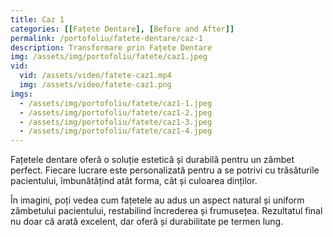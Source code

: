 ```yaml
---
title: Caz 1
categories: [[Fațete Dentare], [Before and After]]
permalink: /portofoliu/fatete-dentare/caz-1
description: Transformare prin Fațete Dentare 
img: /assets/img/portofoliu/fatete/caz1.jpeg
vid:
  vid: /assets/video/fatete-caz1.mp4
  img: /assets/video/fatete-caz1.png
imgs:
  - /assets/img/portofoliu/fatete/caz1-1.jpeg
  - /assets/img/portofoliu/fatete/caz1-2.jpeg
  - /assets/img/portofoliu/fatete/caz1-3.jpeg
  - /assets/img/portofoliu/fatete/caz1-4.jpeg
---
```




Fațetele dentare oferă o soluție estetică și durabilă pentru un zâmbet perfect. Fiecare lucrare este personalizată pentru a se potrivi cu trăsăturile pacientului, îmbunătățind atât forma, cât și culoarea dinților.

În imagini, poți vedea cum fațetele au adus un aspect natural și uniform zâmbetului pacientului, restabilind încrederea și frumusețea. Rezultatul final nu doar că arată excelent, dar oferă și durabilitate pe termen lung.	

